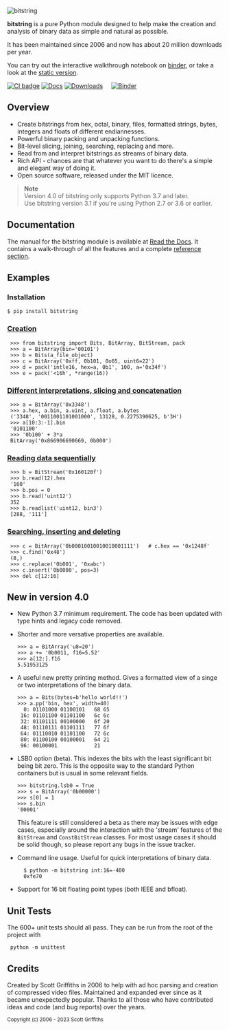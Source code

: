 

![bitstring](https://github.com/scott-griffiths/bitstring/blob/d85c22504882d93b8c0cec373ef03b375e9ea7f8/doc/bitstring_logo_small.png?raw=true "bitstring")

**bitstring** is a pure Python module designed to help make
the creation and analysis of binary data as simple and natural as possible.

It has been maintained since 2006 and now has about 20 million downloads per year.


You can try out the interactive walkthrough notebook on [binder](https://mybinder.org/v2/gh/scott-griffiths/bitstring/main?labpath=doc%2Fwalkthrough.ipynb), or take a look at the [static version](https://github.com/scott-griffiths/bitstring/blob/main/doc/walkthrough.ipynb).


[![CI badge](https://github.com/scott-griffiths/bitstring/actions/workflows/.github/workflows/ci.yml/badge.svg)](https://github.com/scott-griffiths/bitstring/actions/workflows/ci.yml)
[![Docs](https://img.shields.io/readthedocs/bitstring)](https://bitstring.readthedocs.io/en/latest/)
[![Downloads](https://img.shields.io/pypi/dm/bitstring?color=blue)](https://pypistats.org/packages/bitstring) &nbsp; &nbsp; 
[![Binder](https://mybinder.org/badge_logo.svg)](https://mybinder.org/v2/gh/scott-griffiths/bitstring/main?labpath=doc%2Fwalkthrough.ipynb)


Overview
--------

* Create bitstrings from hex, octal, binary, files, formatted strings, bytes, integers and floats of different endiannesses.
* Powerful binary packing and unpacking functions.
* Bit-level slicing, joining, searching, replacing and more.
* Read from and interpret bitstrings as streams of binary data.
* Rich API - chances are that whatever you want to do there's a simple and elegant way of doing it.
* Open source software, released under the MIT licence.


> **Note** \
> Version 4.0 of bitstring only supports Python 3.7 and later. \
> Use bitstring version 3.1 if you're using Python 2.7 or 3.6 or earlier.


Documentation
-------------
The manual for the bitstring module is available at [Read the Docs](https://bitstring.readthedocs.org).
It contains a walk-through of all the features and a complete [reference section](https://bitstring.readthedocs.io/en/stable/quick_ref.html).


Examples
--------

### Installation

    $ pip install bitstring

### [Creation](https://bitstring.readthedocs.io/en/stable/creation.html)

     >>> from bitstring import Bits, BitArray, BitStream, pack
     >>> a = BitArray(bin='00101')
     >>> b = Bits(a_file_object)
     >>> c = BitArray('0xff, 0b101, 0o65, uint6=22')
     >>> d = pack('intle16, hex=a, 0b1', 100, a='0x34f')
     >>> e = pack('<16h', *range(16))

### [Different interpretations, slicing and concatenation](https://bitstring.readthedocs.io/en/stable/interpretation.html)

     >>> a = BitArray('0x3348')
     >>> a.hex, a.bin, a.uint, a.float, a.bytes
     ('3348', '0011001101001000', 13128, 0.2275390625, b'3H')
     >>> a[10:3:-1].bin
     '0101100'
     >>> '0b100' + 3*a
     BitArray('0x866906690669, 0b000')

### [Reading data sequentially](https://bitstring.readthedocs.io/en/stable/reading.html)

     >>> b = BitStream('0x160120f')
     >>> b.read(12).hex
     '160'
     >>> b.pos = 0
     >>> b.read('uint12')
     352
     >>> b.readlist('uint12, bin3')
     [288, '111']

### [Searching, inserting and deleting](https://bitstring.readthedocs.io/en/stable/reading.html#finding-and-replacing)

     >>> c = BitArray('0b00010010010010001111')   # c.hex == '0x1248f'
     >>> c.find('0x48')
     (8,)
     >>> c.replace('0b001', '0xabc')
     >>> c.insert('0b0000', pos=3)
     >>> del c[12:16]


New in version 4.0
------------------

* New Python 3.7 minimum requirement. The code has been updated with type hints and legacy code removed.
* Shorter and more versative properties are available.

      >>> a = BitArray('u8=20')
      >>> a += '0b0011, f16=5.52'
      >>> a[12:].f16
      5.51953125

* A useful new pretty printing method. Gives a formatted view of a singe or two interpretations of the
  binary data.

      >>> a = Bits(bytes=b'hello world!!')
      >>> a.pp('bin, hex', width=40)
        0: 01101000 01100101   68 65
       16: 01101100 01101100   6c 6c
       32: 01101111 00100000   6f 20
       48: 01110111 01101111   77 6f
       64: 01110010 01101100   72 6c
       80: 01100100 00100001   64 21
       96: 00100001            21   

* LSB0 option (beta). This indexes the bits with the least significant bit being bit zero. This is the
  opposite way to the standard Python containers but is usual in some relevant fields.
      
      >>> bitstring.lsb0 = True
      >>> s = BitArray('0b00000')
      >>> s[0] = 1
      >>> s.bin
      '00001'

  This feature is still considered a beta as there may be issues with edge cases, especially around the
  interaction with the 'stream' features of the `BitStream` and `ConstBitStream` classes. For most usage
  cases it should be solid though, so please report any bugs in the issue tracker.
      
* Command line usage. Useful for quick interpretations of binary data.

        $ python -m bitstring int:16=-400
        0xfe70

* Support for 16 bit floating point types (both IEEE and bfloat).


Unit Tests
----------

The 600+ unit tests should all pass. They can be run from the root of the project with

     python -m unittest


Credits
-------

Created by Scott Griffiths in 2006 to help with ad hoc parsing and creation of compressed video files.
Maintained and expanded ever since as it became unexpectedly popular. Thanks to all those who have contributed ideas
and code (and bug reports) over the years.


<sub>Copyright (c) 2006 - 2023 Scott Griffiths</sub>
